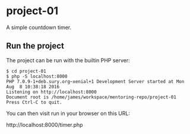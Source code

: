 # project-01

A simple countdown timer.

## Run the project

The project can be run with the builtin PHP server:

```shell
$ cd project-01
$ php -S localhost:8000
PHP 7.0.9-1+deb.sury.org~xenial+1 Development Server started at Mon Aug  8 10:38:18 2016
Listening on http://localhost:8000
Document root is /home/james/workspace/mentoring-repo/project-01
Press Ctrl-C to quit.

```

You can then visit run in your browser on this URL:

http://localhost:8000/timer.php
